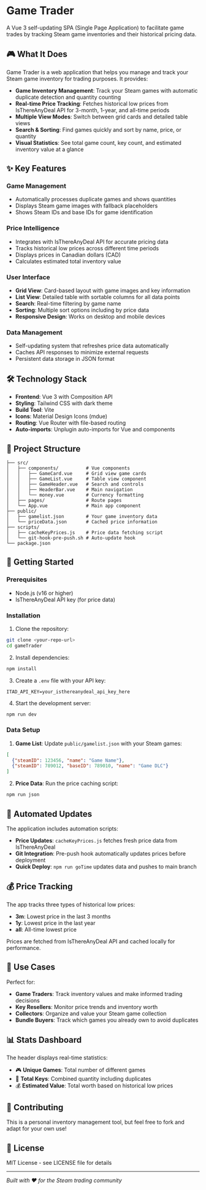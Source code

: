 # Game Trader

A Vue 3 self-updating SPA (Single Page Application) to facilitate game trades by tracking Steam game inventories and their historical pricing data.

## 🎮 What It Does

Game Trader is a web application that helps you manage and track your Steam game inventory for trading purposes. It provides:

- **Game Inventory Management**: Track your Steam games with automatic duplicate detection and quantity counting
- **Real-time Price Tracking**: Fetches historical low prices from IsThereAnyDeal API for 3-month, 1-year, and all-time periods
- **Multiple View Modes**: Switch between grid cards and detailed table views
- **Search & Sorting**: Find games quickly and sort by name, price, or quantity
- **Visual Statistics**: See total game count, key count, and estimated inventory value at a glance

## ✨ Key Features

### Game Management
- Automatically processes duplicate games and shows quantities
- Displays Steam game images with fallback placeholders
- Shows Steam IDs and base IDs for game identification

### Price Intelligence
- Integrates with IsThereAnyDeal API for accurate pricing data
- Tracks historical low prices across different time periods
- Displays prices in Canadian dollars (CAD)
- Calculates estimated total inventory value

### User Interface
- **Grid View**: Card-based layout with game images and key information
- **List View**: Detailed table with sortable columns for all data points
- **Search**: Real-time filtering by game name
- **Sorting**: Multiple sort options including by price data
- **Responsive Design**: Works on desktop and mobile devices

### Data Management
- Self-updating system that refreshes price data automatically
- Caches API responses to minimize external requests
- Persistent data storage in JSON format

## 🛠️ Technology Stack

- **Frontend**: Vue 3 with Composition API
- **Styling**: Tailwind CSS with dark theme
- **Build Tool**: Vite
- **Icons**: Material Design Icons (mdue)
- **Routing**: Vue Router with file-based routing
- **Auto-imports**: Unplugin auto-imports for Vue and components

## 📁 Project Structure

```
├── src/
│   ├── components/          # Vue components
│   │   ├── GameCard.vue     # Grid view game cards
│   │   ├── GameList.vue     # Table view component
│   │   ├── GameHeader.vue   # Search and controls
│   │   ├── HeaderBar.vue    # Main navigation
│   │   └── money.vue        # Currency formatting
│   ├── pages/               # Route pages
│   └── App.vue              # Main app component
├── public/
│   ├── gamelist.json        # Your game inventory data
│   └── priceData.json       # Cached price information
├── scripts/
│   ├── cacheKeyPrices.js    # Price data fetching script
│   └── git-hook-pre-push.sh # Auto-update hook
└── package.json
```

## 🚀 Getting Started

### Prerequisites
- Node.js (v16 or higher)
- IsThereAnyDeal API key (for price data)

### Installation

1. Clone the repository:
```bash
git clone <your-repo-url>
cd gameTrader
```

2. Install dependencies:
```bash
npm install
```

3. Create a `.env` file with your API key:
```
ITAD_API_KEY=your_isthereanydeal_api_key_here
```

4. Start the development server:
```bash
npm run dev
```

### Data Setup

1. **Game List**: Update `public/gamelist.json` with your Steam games:
```json
[
  {"steamID": 123456, "name": "Game Name"},
  {"steamID": 789012, "baseID": 789010, "name": "Game DLC"}
]
```

2. **Price Data**: Run the price caching script:
```bash
npm run json
```

## 🔄 Automated Updates

The application includes automation scripts:

- **Price Updates**: `cacheKeyPrices.js` fetches fresh price data from IsThereAnyDeal
- **Git Integration**: Pre-push hook automatically updates prices before deployment
- **Quick Deploy**: `npm run goTime` updates data and pushes to main branch

## 💰 Price Tracking

The app tracks three types of historical low prices:
- **3m**: Lowest price in the last 3 months
- **1y**: Lowest price in the last year  
- **all**: All-time lowest price

Prices are fetched from IsThereAnyDeal API and cached locally for performance.

## 🎯 Use Cases

Perfect for:
- **Game Traders**: Track inventory values and make informed trading decisions
- **Key Resellers**: Monitor price trends and inventory worth
- **Collectors**: Organize and value your Steam game collection
- **Bundle Buyers**: Track which games you already own to avoid duplicates

## 📊 Stats Dashboard

The header displays real-time statistics:
- 🎮 **Unique Games**: Total number of different games
- 🔑 **Total Keys**: Combined quantity including duplicates
- 💰 **Estimated Value**: Total worth based on historical low prices

## 🤝 Contributing

This is a personal inventory management tool, but feel free to fork and adapt for your own use!

## 📄 License

MIT License - see LICENSE file for details

---

*Built with ❤️ for the Steam trading community*